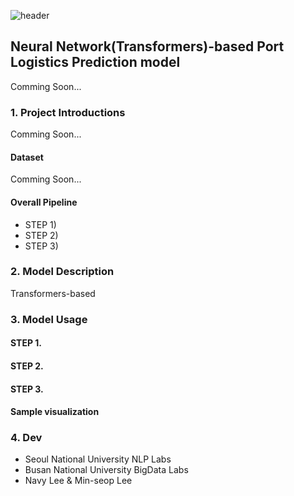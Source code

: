 ![header](https://capsule-render.vercel.app/api?type=waving&color=auto&height=300&section=header&text=Korea%20Port%20Logistics%20Forecast&fontSize=70)


## Neural Network(Transformers)-based Port Logistics Prediction model 

Comming Soon...

### 1. Project Introductions

Comming Soon...

#### Dataset

Comming Soon...

#### Overall Pipeline

  - STEP 1)
  - STEP 2)
  - STEP 3)

### 2. Model Description

Transformers-based 

### 3. Model Usage

#### STEP 1.
#### STEP 2.
#### STEP 3.
#### Sample visualization

### 4. Dev
  - Seoul National University NLP Labs
  - Busan National University BigData Labs
  - Navy Lee & Min-seop Lee
